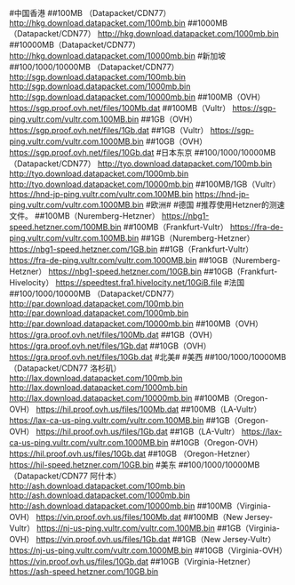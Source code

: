 #中国香港
##100MB （Datapacket/CDN77）
http://hkg.download.datapacket.com/100mb.bin
##1000MB（Datapacket/CDN77）
http://hkg.download.datapacket.com/1000mb.bin
##10000MB（Datapacket/CDN77）
http://hkg.download.datapacket.com/10000mb.bin
#新加坡
##100/1000/10000MB （Datapacket/CDN77）
http://sgp.download.datapacket.com/100mb.bin
http://sgp.download.datapacket.com/1000mb.bin
http://sgp.download.datapacket.com/10000mb.bin
##100MB（OVH）
https://sgp.proof.ovh.net/files/100Mb.dat
##100MB（Vultr）
https://sgp-ping.vultr.com/vultr.com.100MB.bin
##1GB（OVH）
https://sgp.proof.ovh.net/files/1Gb.dat
##1GB（Vultr）
https://sgp-ping.vultr.com/vultr.com.1000MB.bin
##10GB（OVH）
https://sgp.proof.ovh.net/files/10Gb.dat
#日本东京
##100/1000/10000MB （Datapacket/CDN77）
http://tyo.download.datapacket.com/100mb.bin
http://tyo.download.datapacket.com/1000mb.bin
http://tyo.download.datapacket.com/10000mb.bin
##100MB/1GB（Vultr）
https://hnd-jp-ping.vultr.com/vultr.com.100MB.bin
https://hnd-jp-ping.vultr.com/vultr.com.1000MB.bin
#欧洲#
#德国
#推荐使用Hetzner的测速文件。
##100MB（Nuremberg-Hetzner）
https://nbg1-speed.hetzner.com/100MB.bin
##100MB（Frankfurt-Vultr）
https://fra-de-ping.vultr.com/vultr.com.100MB.bin
##1GB（Nuremberg-Hetzner）
https://nbg1-speed.hetzner.com/1GB.bin
##1GB（Frankfurt-Vultr）
https://fra-de-ping.vultr.com/vultr.com.1000MB.bin
##10GB（Nuremberg-Hetzner）
https://nbg1-speed.hetzner.com/10GB.bin
##10GB（Frankfurt-Hivelocity）
https://speedtest.fra1.hivelocity.net/10GiB.file
#法国
##100/1000/10000MB （Datapacket/CDN77）
http://par.download.datapacket.com/100mb.bin
http://par.download.datapacket.com/1000mb.bin
http://par.download.datapacket.com/10000mb.bin
##100MB（OVH）
https://gra.proof.ovh.net/files/100Mb.dat
##1GB（OVH）
https://gra.proof.ovh.net/files/1Gb.dat
##10GB（OVH）
https://gra.proof.ovh.net/files/10Gb.dat
#北美#
#美西
##100/1000/10000MB （Datapacket/CDN77 洛杉矶）
http://lax.download.datapacket.com/100mb.bin
http://lax.download.datapacket.com/1000mb.bin
http://lax.download.datapacket.com/10000mb.bin
##100MB（Oregon-OVH）
https://hil.proof.ovh.us/files/100Mb.dat
##100MB（LA-Vultr）
https://lax-ca-us-ping.vultr.com/vultr.com.100MB.bin
##1GB（Oregon-OVH）
https://hil.proof.ovh.us/files/1Gb.dat
##1GB（LA-Vultr）
https://lax-ca-us-ping.vultr.com/vultr.com.1000MB.bin
##10GB（Oregon-OVH）
https://hil.proof.ovh.us/files/10Gb.dat
##10GB （Oregon-Hetzner）
https://hil-speed.hetzner.com/10GB.bin
#美东
##100/1000/10000MB （Datapacket/CDN77 阿什本）
http://ash.download.datapacket.com/100mb.bin
http://ash.download.datapacket.com/1000mb.bin
http://ash.download.datapacket.com/10000mb.bin
##100MB（Virginia-OVH）
https://vin.proof.ovh.us/files/100Mb.dat
##100MB（New Jersey-Vultr）
https://nj-us-ping.vultr.com/vultr.com.100MB.bin
##1GB（Virginia-OVH）
https://vin.proof.ovh.us/files/1Gb.dat
##1GB（New Jersey-Vultr）
https://nj-us-ping.vultr.com/vultr.com.1000MB.bin
##10GB（Virginia-OVH）
https://vin.proof.ovh.us/files/10Gb.dat
##10GB（Virginia-Hetzner）
https://ash-speed.hetzner.com/10GB.bin
